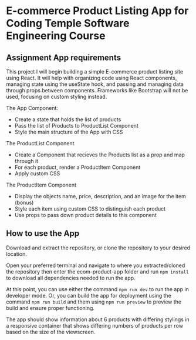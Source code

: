 # E-commerce Product Listing App for Coding Temple Software Engineering Course

## Assignment App requirements

This project I will begin building a simple E-commerce product listing site using React. 
It will help with organizing code using React components, managing state using the useState hook, and passing and managing data through props between components. 
Frameworks like Bootstrap will not be used, focusing on custom styling instead.

The App Component:
- Create a state that holds the list of products
- Pass the list of Products to ProductList Component
- Style the main structure of the App with CSS

The ProductList Component
- Create a Component that recieves the Products list as a prop and map through it
- For each product, render a ProductItem Component
- Apply custom CSS

The ProductItem Component
- Display the objects name, price, description, and an image for the item (bonus)
- Style each item using custom CSS to distinguish each product
- Use props to pass down product details to this component

## How to use the App

Download and extract the repository, or clone the repository to your desired location.

Open your preferred terminal and navigate to where you extracted/cloned the repository then enter the ecom-product-app folder and run `npm install` to download all dependencies needed to run the app.

At this point, you can use either the command `npm run dev` to run the app in developer mode. Or, you can build the app for deployment using the command `npm run build` and them using `npm run preview` to preview the build and ensure proper functioning.

The app should show information about 6 products with differing stylings in a responsive container that shows differing numbers of products per row based on the size of the viewscreen.
